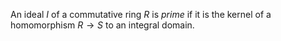 An ideal $I$ of a commutative ring $R$ is *prime* if it is the kernel of a homomorphism $R \to S$ to an integral domain.
